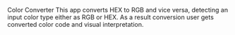 Color Converter
This app converts HEX to RGB and vice versa, detecting an input color type either as RGB or HEX.
As a result conversion user gets converted color code and visual interpretation.
